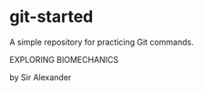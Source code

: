 # git-started
A simple repository for practicing Git commands.

EXPLORING BIOMECHANICS

by Sir Alexander